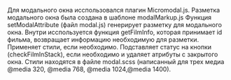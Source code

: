 Для модального окна исспользовался плагин Micromodal.js. Разметка модального
окна была создана в шаблоне modalMarkup.js Функция setModalAttribute (файл
modal.js) генерирует разметку для модального окна. Внутри исспользуется функция
getFilmInfo, которая принимает id фильма, возвращает информацию необходимую для
разметки. Применяет стили, если необходимо. Подставляет статус на кнопки
(checkFilmInStack), если необходимо и удаляет атрибуты c закрытого окна. Стили
находятся в файле modal.scss (написанный для трех медиа @media 320, @media 768,
@media 1024,@media 1400).
